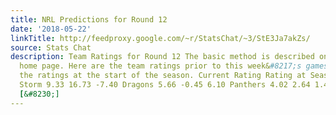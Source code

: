 ```yaml
---
title: NRL Predictions for Round 12
date: '2018-05-22'
linkTitle: http://feedproxy.google.com/~r/StatsChat/~3/StE3Ja7akZs/
source: Stats Chat
description: Team Ratings for Round 12 The basic method is described on my Department
  home page. Here are the team ratings prior to this week&#8217;s games, along with
  the ratings at the start of the season. Current Rating Rating at Season Start Difference
  Storm 9.33 16.73 -7.40 Dragons 5.66 -0.45 6.10 Panthers 4.02 2.64 1.40 Rabbitohs
  [&#8230;]
---
```

